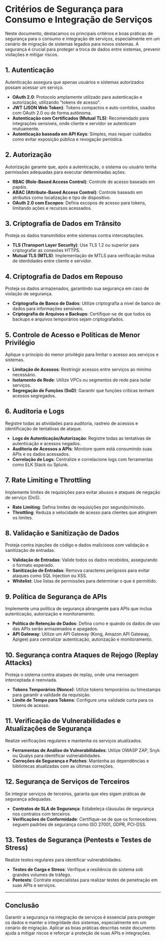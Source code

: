 # Critérios de Segurança para Consumo e Integração de Serviços

Neste documento, destacamos os principais critérios e boas práticas de segurança para o consumo e integração de serviços, especialmente em um cenário de migração de sistemas legados para novos sistemas. A segurança é crucial para proteger a troca de dados entre sistemas, prevenir violações e mitigar riscos.

## 1. Autenticação

Autenticação assegura que apenas usuários e sistemas autorizados possam acessar um serviço.

- **OAuth 2.0**: Protocolo amplamente utilizado para autenticação e autorização, utilizando "tokens de acesso".
- **JWT (JSON Web Token)**: Tokens compactos e auto-contidos, usados com OAuth 2.0 ou de forma autônoma.
- **Autenticação com Certificados (Mutual TLS)**: Recomendado para integrações sensíveis, onde cliente e servidor se autenticam mutuamente.
- **Autenticação baseada em API Keys**: Simples, mas requer cuidados como evitar exposição pública e revogação periódica.

## 2. Autorização

Autorização garante que, após a autenticação, o sistema ou usuário tenha permissões adequadas para executar determinadas ações.

- **RBAC (Role-Based Access Control)**: Controle de acesso baseado em papéis.
- **ABAC (Attribute-Based Access Control)**: Controle baseado em atributos como localização e tipo de dispositivo.
- **OAuth 2.0 com Escopos**: Defina escopos de acesso para tokens, limitando ações e recursos acessados.

## 3. Criptografia de Dados em Trânsito

Proteja os dados transmitidos entre sistemas contra interceptações.

- **TLS (Transport Layer Security)**: Use TLS 1.2 ou superior para criptografar as conexões HTTPS.
- **Mutual TLS (MTLS)**: Implementação de MTLS para verificação mútua de identidades entre cliente e servidor.

## 4. Criptografia de Dados em Repouso

Proteja os dados armazenados, garantindo sua segurança em caso de violação de segurança.

- **Criptografia de Banco de Dados**: Utilize criptografia a nível de banco de dados para informações sensíveis.
- **Criptografia de Arquivos e Backups**: Certifique-se de que todos os backups e arquivos temporários sejam criptografados.

## 5. Controle de Acesso e Políticas de Menor Privilégio

Aplique o princípio do menor privilégio para limitar o acesso aos serviços e sistemas.

- **Limitação de Acessos**: Restringir acessos entre serviços ao mínimo necessário.
- **Isolamento de Rede**: Utilize VPCs ou segmentos de rede para isolar serviços.
- **Segregação de Funções (SoD)**: Garantir que funções críticas tenham acessos segregados.

## 6. Auditoria e Logs

Registre todas as atividades para auditoria, rastreio de acessos e identificação de tentativas de ataque.

- **Logs de Autenticação/Autorização**: Registre todas as tentativas de autenticação e acessos negados.
- **Auditoria de Acessos a APIs**: Monitore quem está consumindo suas APIs e os dados acessados.
- **Correlação de Logs**: Centralize e correlacione logs com ferramentas como ELK Stack ou Splunk.

## 7. Rate Limiting e Throttling

Implemente limites de requisições para evitar abusos e ataques de negação de serviço (DoS).

- **Rate Limiting**: Defina limites de requisições por segundo/minuto.
- **Throttling**: Reduza a velocidade de acesso para clientes que atingirem os limites.

## 8. Validação e Sanitização de Dados

Proteja contra injeções de código e dados maliciosos com validação e sanitização de entradas.

- **Validação de Entradas**: Valide todos os dados recebidos, assegurando o formato esperado.
- **Sanitização de Entradas**: Remova caracteres perigosos para evitar ataques como SQL Injection ou XSS.
- **Whitelist**: Use listas de permissões para determinar o que é permitido.

## 9. Política de Segurança de APIs

Implemente uma política de segurança abrangente para APIs que inclua autenticação, autorização e monitoramento.

- **Política de Retenção de Dados**: Defina como e quando os dados de uso das APIs serão armazenados e apagados.
- **API Gateway**: Utilize um API Gateway (Kong, Amazon API Gateway, Apigee) para centralizar autenticação, autorização e monitoramento.

## 10. Segurança contra Ataques de Rejogo (Replay Attacks)

Proteja o sistema contra ataques de replay, onde uma mensagem interceptada é reenviada.

- **Tokens Temporários (Nonce)**: Utilize tokens temporários ou timestamps para garantir a validade da requisição.
- **Limite de Tempo para Tokens**: Configure uma validade curta para os tokens de acesso.

## 11. Verificação de Vulnerabilidades e Atualizações de Segurança

Realize verificações regulares e mantenha os serviços atualizados.

- **Ferramentas de Análise de Vulnerabilidades**: Utilize OWASP ZAP, Snyk ou Qualys para identificar vulnerabilidades.
- **Correções de Segurança e Patches**: Mantenha as dependências e bibliotecas atualizadas com as últimas correções.

## 12. Segurança de Serviços de Terceiros

Se integrar serviços de terceiros, garanta que eles sigam práticas de segurança adequadas.

- **Contratos de SLA de Segurança**: Estabeleça cláusulas de segurança nos contratos com terceiros.
- **Verificações de Conformidade**: Certifique-se de que os fornecedores seguem padrões de segurança como ISO 27001, GDPR, PCI-DSS.

## 13. Testes de Segurança (Pentests e Testes de Stress)

Realize testes regulares para identificar vulnerabilidades.

- **Testes de Carga e Stress**: Verifique a resiliência do sistema sob grandes volumes de tráfego.
- **Pentests**: Contrate especialistas para realizar testes de penetração em suas APIs e serviços.

---

## Conclusão

Garantir a segurança na integração de serviços é essencial para proteger os dados e manter a integridade dos sistemas, especialmente em um cenário de migração. Aplicar as boas práticas descritas neste documento ajuda a mitigar riscos e reforçar a proteção de suas APIs e integrações.
